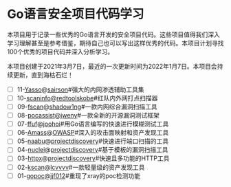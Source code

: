 # Go语言安全项目代码学习
本项目用于记录一些优秀的Go语言开发的安全项目代码。这些项目值得我们深入学习理解甚至是参考借鉴，期待自己也可以写出这样优秀的代码。本项目计划寻找100个优秀的项目代码并深入分析学习。

本项目创建于2021年3月7日，最近的一次更新时间为2022年1月7日。本项目会持续更新，直到海枯石烂！

- [ ] 11-[Yasso](https://github.com/0e0w/GolangCode/tree/main/11-Yasso)@[sairson](https://github.com/sairson/Yasso)#强大的内网渗透辅助工具集
- [ ] 10-[scaninfo](https://github.com/0e0w/GolangCode/tree/main/10-scaninfo)@[redtoolskobe](https://github.com/redtoolskobe/scaninfo)#红队内外网打点扫描器
- [ ] 09-[fscan](https://github.com/0e0w/GolangCode/tree/main/09-fscan)@[shadow1ng](https://github.com/shadow1ng/fscan)#一款内网综合漏洞扫描工具
- [ ] 08-[pocassist](https://github.com/0e0w/GolangCode/tree/main/08-pocassist)@[jweny](https://github.com/jweny/pocassist)#一款全新的开源漏洞测试框架
- [ ] 07-[ffuf](https://github.com/0e0w/GolangCode/tree/main/07-ffuf)@[joohoi](https://github.com/ffuf/ffuf)#用Go语言编写的快速进行模糊测试工具
- [ ] 06-[Amass](https://github.com/0e0w/GolangCode/tree/main/06-Amass)@[OWASP](https://github.com/OWASP/Amass)#深入的攻击面映射和资产发现工具
- [ ] 05-[naabu](https://github.com/0e0w/GolangCode/tree/main/05-naabu)@[projectdiscovery](https://github.com/projectdiscovery/naabu)#快速进行端口扫描的工具
- [ ] 04-[nuclei](https://github.com/0e0w/GolangCode/tree/main/04-nuclei)@[projectdiscovery](https://github.com/projectdiscovery/nuclei)#基于模板的漏洞扫描工具
- [ ] 03-[httpx](https://github.com/0e0w/GolangCode/tree/main/03-httpx)@[projectdiscovery](https://github.com/projectdiscovery/httpx)#快速且多功能的HTTP工具
- [ ] 02-[kscan](https://github.com/0e0w/GolangCode/tree/main/02-kscan)@[lcvvvv](https://github.com/lcvvvv/kscan)#一款轻量级的资产发现工具
- [ ] 01-[gopoc](https://github.com/0e0w/GolangCode/tree/main/01-gopoc)@[jjf012](https://github.com/jjf012/gopoc)#重现了xray的poc检测功能
